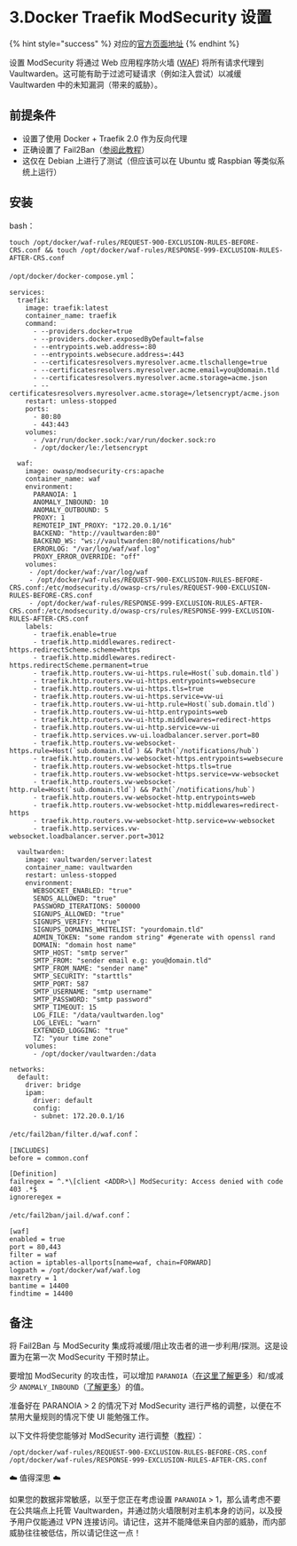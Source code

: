 # 3.Docker Traefik ModSecurity 设置

{% hint style="success" %}
对应的[官方页面地址](https://github.com/dani-garcia/vaultwarden/wiki/Docker---Traefik---ModSecurity-Setup)
{% endhint %}

设置 ModSecurity 将通过 Web 应用程序防火墙 ([WAF](https://www.cloudflare-cn.com/learning/ddos/glossary/web-application-firewall-waf/)) 将所有请求代理到 Vaultwarden。这可能有助于过滤可疑请求（例如注入尝试）以减缓 Vaultwarden 中的未知漏洞（带来的威胁）。

## 前提条件 <a href="#pre-reqs" id="pre-reqs"></a>

* 设置了使用 Docker + Traefik 2.0 作为反向代理
* 正确设置了 Fail2Ban（[参阅此教程](fail2ban-setup.md#debian-ubuntu-raspian-pi-os)）&#x20;
* 这仅在 Debian 上进行了测试（但应该可以在 Ubuntu 或 Raspbian 等类似系统上运行）

## 安装 <a href="#installation" id="installation"></a>

bash：

```batch
touch /opt/docker/waf-rules/REQUEST-900-EXCLUSION-RULES-BEFORE-CRS.conf && touch /opt/docker/waf-rules/RESPONSE-999-EXCLUSION-RULES-AFTER-CRS.conf
```

`/opt/docker/docker-compose.yml`：

```batch
services:
  traefik:
    image: traefik:latest
    container_name: traefik
    command:
      - --providers.docker=true
      - --providers.docker.exposedByDefault=false
      - --entrypoints.web.address=:80
      - --entrypoints.websecure.address=:443
      - --certificatesresolvers.myresolver.acme.tlschallenge=true
      - --certificatesresolvers.myresolver.acme.email=you@domain.tld
      - --certificatesresolvers.myresolver.acme.storage=acme.json
      - --certificatesresolvers.myresolver.acme.storage=/letsencrypt/acme.json
    restart: unless-stopped
    ports:
      - 80:80
      - 443:443
    volumes:
      - /var/run/docker.sock:/var/run/docker.sock:ro
      - /opt/docker/le:/letsencrypt

  waf:
    image: owasp/modsecurity-crs:apache
    container_name: waf
    environment:
      PARANOIA: 1
      ANOMALY_INBOUND: 10
      ANOMALY_OUTBOUND: 5
      PROXY: 1
      REMOTEIP_INT_PROXY: "172.20.0.1/16"
      BACKEND: "http://vaultwarden:80"
      BACKEND_WS: "ws://vaultwarden:80/notifications/hub"
      ERRORLOG: "/var/log/waf/waf.log"
      PROXY_ERROR_OVERRIDE: "off"
    volumes:
     - /opt/docker/waf:/var/log/waf
     - /opt/docker/waf-rules/REQUEST-900-EXCLUSION-RULES-BEFORE-CRS.conf:/etc/modsecurity.d/owasp-crs/rules/REQUEST-900-EXCLUSION-RULES-BEFORE-CRS.conf
     - /opt/docker/waf-rules/RESPONSE-999-EXCLUSION-RULES-AFTER-CRS.conf:/etc/modsecurity.d/owasp-crs/rules/RESPONSE-999-EXCLUSION-RULES-AFTER-CRS.conf
    labels:
      - traefik.enable=true
      - traefik.http.middlewares.redirect-https.redirectScheme.scheme=https
      - traefik.http.middlewares.redirect-https.redirectScheme.permanent=true
      - traefik.http.routers.vw-ui-https.rule=Host(`sub.domain.tld`)
      - traefik.http.routers.vw-ui-https.entrypoints=websecure
      - traefik.http.routers.vw-ui-https.tls=true
      - traefik.http.routers.vw-ui-https.service=vw-ui
      - traefik.http.routers.vw-ui-http.rule=Host(`sub.domain.tld`)
      - traefik.http.routers.vw-ui-http.entrypoints=web
      - traefik.http.routers.vw-ui-http.middlewares=redirect-https
      - traefik.http.routers.vw-ui-http.service=vw-ui
      - traefik.http.services.vw-ui.loadbalancer.server.port=80
      - traefik.http.routers.vw-websocket-https.rule=Host(`sub.domain.tld`) && Path(`/notifications/hub`)
      - traefik.http.routers.vw-websocket-https.entrypoints=websecure
      - traefik.http.routers.vw-websocket-https.tls=true
      - traefik.http.routers.vw-websocket-https.service=vw-websocket
      - traefik.http.routers.vw-websocket-http.rule=Host(`sub.domain.tld`) && Path(`/notifications/hub`)
      - traefik.http.routers.vw-websocket-http.entrypoints=web
      - traefik.http.routers.vw-websocket-http.middlewares=redirect-https
      - traefik.http.routers.vw-websocket-http.service=vw-websocket
      - traefik.http.services.vw-websocket.loadbalancer.server.port=3012

  vaultwarden:
    image: vaultwarden/server:latest
    container_name: vaultwarden
    restart: unless-stopped
    environment:
      WEBSOCKET_ENABLED: "true"
      SENDS_ALLOWED: "true"
      PASSWORD_ITERATIONS: 500000
      SIGNUPS_ALLOWED: "true"
      SIGNUPS_VERIFY: "true"
      SIGNUPS_DOMAINS_WHITELIST: "yourdomain.tld"
      ADMIN_TOKEN: "some random string" #generate with openssl rand
      DOMAIN: "domain host name"
      SMTP_HOST: "smtp server"
      SMTP_FROM: "sender email e.g: you@domain.tld"
      SMTP_FROM_NAME: "sender name"
      SMTP_SECURITY: "starttls"
      SMTP_PORT: 587
      SMTP_USERNAME: "smtp username"
      SMTP_PASSWORD: "smtp password"
      SMTP_TIMEOUT: 15
      LOG_FILE: "/data/vaultwarden.log"
      LOG_LEVEL: "warn"
      EXTENDED_LOGGING: "true"
      TZ: "your time zone"
    volumes:
      - /opt/docker/vaultwarden:/data

networks:
  default:
    driver: bridge
    ipam:
      driver: default
      config:
      - subnet: 172.20.0.1/16
```

`/etc/fail2ban/filter.d/waf.conf`：

```systemd
[INCLUDES]
before = common.conf

[Definition]
failregex = ^.*\[client <ADDR>\] ModSecurity: Access denied with code 403 .*$
ignoreregex =
```

`/etc/fail2ban/jail.d/waf.conf`：

```systemd
[waf]
enabled = true
port = 80,443
filter = waf
action = iptables-allports[name=waf, chain=FORWARD]
logpath = /opt/docker/waf/waf.log
maxretry = 1
bantime = 14400
findtime = 14400
```

## 备注 <a href="#note" id="note"></a>

将 Fail2Ban 与 ModSecurity 集成将减缓/阻止攻击者的进一步利用/探测。这是设置为在第一次 ModSecurity 干预时禁止。

要增加 ModSecurity 的攻击性，可以增加 `PARANOIA`（[在这里了解更多](https://coreruleset.org/20211028/working-with-paranoia-levels/)）和/或减少 `ANOMALY_INBOUND`（[了解更多](https://coreruleset.org/docs/concepts/anomaly\_scoring/)）的值。

准备好在 PARANOIA > 2 的情况下对 ModSecurity 进行严格的调整，以便在不禁用大量规则的情况下使 UI 能勉强工作。

以下文件将使您能够对 ModSecurity 进行调整（[教程](https://coreruleset.org/docs/concepts/false\_positives\_tuning/)）：

```
/opt/docker/waf-rules/REQUEST-900-EXCLUSION-RULES-BEFORE-CRS.conf
/opt/docker/waf-rules/RESPONSE-999-EXCLUSION-RULES-AFTER-CRS.conf
```

☁️ 值得深思 ☁️

如果您的数据非常敏感，以至于您正在考虑设置 `PARANOIA` > 1，那么请考虑不要在公共端点上托管 Vaultwarden，并通过防火墙限制对主机本身的访问，以及授予用户仅能通过 VPN 连接访问。请记住，这并不能降低来自内部的威胁，而内部威胁往往被低估，所以请记住这一点！
